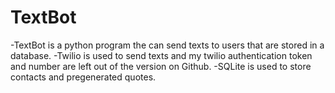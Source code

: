 # TextBot
-TextBot is a python program the can send texts to users that are stored in a database.
-Twilio is used to send texts and my twilio authentication token and number are left out of the version on Github.
-SQLite is used to store contacts and pregenerated quotes.